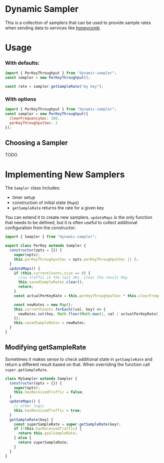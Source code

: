 # Dynamic Sampler

This is a collection of samplers that can be used to provide sample
rates when sending data to services like [honeycomb](https://honeycomb.io)

# Usage

### With defaults:

```javascript
import { PerKeyThroughput } from "dynamic-sampler";
const sampler = new PerKeyThroughput();

const rate = sampler.getSampleRate("my key");
```

### With options

```javascript
import { PerKeyThroughput } from "dynamic-sampler";
const sampler = new PerKeyThroughput({
  clearFrequencySec: 100,
  perKeyThroughputSec: 2
});
```

## Choosing a Sampler

TODO

# Implementing New Samplers

The `Sampler` class includes:

* timer setup
* construction of initial state (`Map`s)
* `getSampleRate` returns the rate for a given key

You can extend it to create new samplers. `updateMaps` is the only
function that needs to be defined, but it is often useful to collect
additional configuration from the constructor:

```javascript
import { Sampler } from "dynamic-sampler";

export class PerKey extends Sampler {
  constructor(opts = {}) {
    super(opts);
    this.perKeyThroughputSec = opts.perKeyThroughputSec || 5;
  }
  updateMaps() {
    if (this.currentCounts.size == 0) {
      //no traffic in the last 30s. clear the result Map
      this.savedSampleRates.clear();
      return;
    }
    const actualPerKeyRate = this.perKeyThroughputSec * this.clearFrequencySec;

    const newRates = new Map();
    this.currentCounts.forEach((val, key) => {
      newRates.set(key, Math.floor(Math.max(1, val / actualPerKeyRate)));
    });
    this.savedSampleRates = newRates;
  }
}
```

## Modifying getSampleRate

Sometimes it makes sense to check additional state in `getSampleRate`
and return a different result based on that. When overriding the
function call `super.getSampleRate`.

```javascript
class MySampler extends Sampler {
  constructor(opts = {}) {
    super(opts);
    this.hasReceivedTraffic = false;
  }
  updateMaps() {
    // other logic
    this.hasReceivedTraffic = true;
  }
  getSampleRate(key) {
    const superSampleRate = super.getSampleRate(key);
    if (!this.hasReceivedTraffic) {
      return this.goalSampleRate;
    } else {
      return superSampleRate;
    }
  }
}
```
